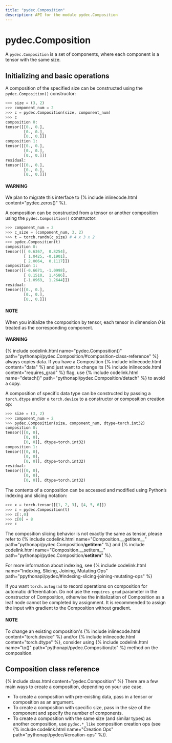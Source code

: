 ```yaml
---
title: "pydec.Composition"
description: API for the module pydec.Composition
---
```


# pydec.Composition

A `pydec.Composition` is a set of components, where each component is a tensor with the same size.

## Initializing and basic operations
A  composition of the specified size can be constructed using the `pydec.Composition()` constructor:
```python
>>> size = (3, 2)
>>> component_num = 2
>>> c = pydec.Composition(size, component_num)
>>> c
composition 0:
tensor([[0., 0.],
        [0., 0.],
        [0., 0.]])
composition 1:
tensor([[0., 0.],
        [0., 0.],
        [0., 0.]])
residual:
tensor([[0., 0.],
        [0., 0.],
        [0., 0.]])
```

<div class="alert alert-warning" role="alert">
<h4 class="alert-heading">WARNING</h4>
We plan to migrate this interface to {% include inlinecode.html content="pydec.zeros()" %}.
</div>


A  composition can be constructed from a tensor or another composition using the `pydec.Composition()` constructor:
```python
>>> component_num = 2
>>> c_size = (component_num, 3, 2)
>>> t = torch.randn(c_size) # 4 x 3 x 2
>>> pydec.Composition(t)
composition 0:
tensor([[ 0.6367,  0.8254],
        [ 1.0425, -0.1901],
        [ 2.0064,  0.1117]])
composition 1:
tensor([[-0.6671, -1.0998],
        [ 0.1510,  1.4586],
        [-1.0969,  1.2644]])
residual:
tensor([[0., 0.],
        [0., 0.],
        [0., 0.]])
```

<div class="alert alert-info" role="info">
<h4 class="alert-heading">NOTE</h4>
When you initialize the composition by tensor, each tensor in dimension <em>0</em> is treated as the corresponding component.
</div>

<div class="alert alert-warning" role="alert">
<h4 class="alert-heading">WARNING</h4>
{% include codelink.html name="pydec.Composition()" path="pythonapi/pydec.Composition/#composition-class-reference" %} always copies data. If you have a Composition {% include inlinecode.html content="data" %} and just want to change its {% include inlinecode.html content="requires_grad" %} flag, use {% include codelink.html name="detach()" path="pythonapi/pydec.Composition/detach" %} to avoid a copy.
</div>

A composition of specific data type can be constructed by passing a `torch.dtype` and/or a `torch.device` to a constructor or composition creation op:
```python
>>> size = (3, 2)
>>> component_num = 2
>>> pydec.Composition(size, component_num, dtype=torch.int32)
composition 0:
tensor([[0, 0],
        [0, 0],
        [0, 0]], dtype=torch.int32)
composition 1:
tensor([[0, 0],
        [0, 0],
        [0, 0]], dtype=torch.int32)
residual:
tensor([[0, 0],
        [0, 0],
        [0, 0]], dtype=torch.int32)
```

The contents of a conposition can be accessed and modified using Python’s indexing and slicing notation:
```python
>>> x = torch.tensor([[1, 2, 3], [4, 5, 6]])
>>> c = pydec.Composition(t)
>>> c[:,0]
>>> c[0] = 8
>>> c
```

The composition slicing behavior is not exactly the same as tensor, please refer to {% include codelink.html name="Composition.\_\_getitem\_\_" path="pythonapi/pydec.Composition/__getitem__" %} and {% include codelink.html name="Composition.\_\_setitem\_\_" path="pythonapi/pydec.Composition/__setitem__" %}.

For more information about indexing, see {% include codelink.html name="Indexing, Slicing, Joining, Mutating Ops" path="ppythonapi/pydec/#indexing-slicing-joining-mutating-ops" %}

If you want `torch.autograd` to record operations on composition for automatic differentiation. Do not use the `requires_grad` parameter in the constructor of Composition, otherwise the initialization of Composition as a leaf node cannot be completed by assignment. It is recommended to assign the input with gradient to the Composition without gradient.


<div class="alert alert-info" role="info">
<h4 class="alert-heading">NOTE</h4>
To change an existing composition's {% include inlinecode.html content="torch.device" %} and/or {% include inlinecode.html content="torch.dtype" %}, consider using {% include codelink.html name="to()" path="pythonapi/pydec.Composition/to" %} method on the composition.
</div>

## Composition class reference
{% include class.html content="pydec.Composition" %}
There are a few main ways to create a composition, depending on your use case.
* To create a composition with pre-existing data, pass in a tensor or composition as an argument.
* To create a composition with specific size, pass in the size of the component and specify the number of components.
* To create a composition with the same size (and similar types) as another composition, use `pydec.*_like` composition creation ops (see {% include codelink.html name="Creation Ops" path="pythonapi/pydec/#creation-ops" %}).


